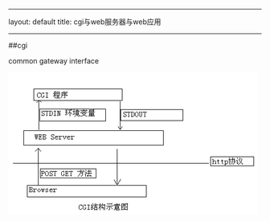 
---
layout: default
title: cgi与web服务器与web应用

---

##cgi

common gateway interface

![](https://github.com/garydai/garydai.github.com/raw/master/_posts/pic/cgi.png)

